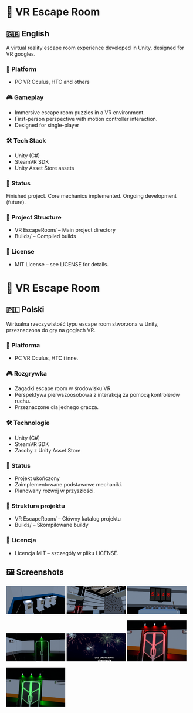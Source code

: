 # 🧩 VR Escape Room
## 🇬🇧 English
A virtual reality escape room experience developed in Unity, designed for VR googles.

### 📱 Platform
- PC VR Oculus, HTC and others

### 🎮 Gameplay
- Immersive escape room puzzles in a VR environment.
- First-person perspective with motion controller interaction.
- Designed for single-player

### 🛠️ Tech Stack
- Unity (C#)
- SteamVR SDK
- Unity Asset Store assets

### 🚧 Status
Finished project.
Core mechanics implemented.
Ongoing development (future).

### 📂 Project Structure
- VR EscapeRoom/ – Main project directory
- Builds/ – Compiled builds

### 📜 License
- MIT License – see LICENSE for details.

# 🧩 VR Escape Room
## 🇵🇱 Polski
Wirtualna rzeczywistość typu escape room stworzona w Unity, przeznaczona do gry na goglach VR.

### 📱 Platforma
- PC VR Oculus, HTC i inne.

### 🎮 Rozgrywka
- Zagadki escape room w środowisku VR.
- Perspektywa pierwszoosobowa z interakcją za pomocą kontrolerów ruchu.
- Przeznaczone dla jednego gracza.

### 🛠️ Technologie
- Unity (C#)
- SteamVR SDK
- Zasoby z Unity Asset Store

### 🚧 Status
- Projekt ukończony
- Zaimplementowane podstawowe mechaniki.
- Planowany rozwój w przyszłości.

### 📂 Struktura projektu
- VR EscapeRoom/ – Główny katalog projektu
- Builds/ – Skompilowane buildy

### 📜 Licencja
- Licencja MIT – szczegóły w pliku LICENSE.

## 🖼️ Screenshots

<p float="left">
  <img src="VR EscapeRoom/Screenshots/Screenshot_13.png" width="32%" />
  <img src="VR EscapeRoom/Screenshots/Screenshot_17.png" width="32%" />
  <img src="VR EscapeRoom/Screenshots/Screenshot_22.png" width="32%" />
</p>

<p float="left">
  <img src="VR EscapeRoom/Screenshots/Screenshot_26.png" width="32%" />
  <img src="VR EscapeRoom/Screenshots/Screenshot_34.png" width="32%" />
  <img src="VR EscapeRoom/Screenshots/Screenshot_9.png" width="32%" />
</p>

<p float="left">
  <img src="VR EscapeRoom/Screenshots/Screenshot_31.png" width="32%" />
</p>
